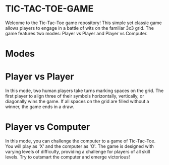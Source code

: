 # TIC-TAC-TOE-GAME
Welcome to the Tic-Tac-Toe game repository! This simple yet classic game allows players to engage in a battle of wits on the familiar 3x3 grid. The game features two modes: Player vs Player and Player vs Computer.

# Modes
# Player vs Player
In this mode, two human players take turns marking spaces on the grid. The first player to align three of their symbols horizontally, vertically, or diagonally wins the game. If all spaces on the grid are filled without a winner, the game ends in a draw.

# Player vs Computer
In this mode, you can challenge the computer to a game of Tic-Tac-Toe. You will play as 'X' and the computer as 'O'. The game is designed with varying levels of difficulty, providing a challenge for players of all skill levels. Try to outsmart the computer and emerge victorious!
